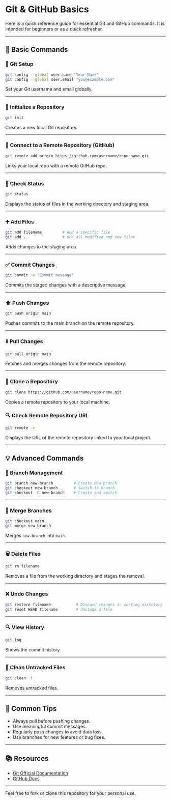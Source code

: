 # Git & GitHub Basics

Here is a quick reference guide for essential Git and GitHub commands. It is intended for beginners or as a quick refresher.

---

## 📘 Basic Commands

### 📌 Git Setup

```bash
git config --global user.name "Your Name"
git config --global user.email "you@example.com"
```

Set your Git username and email globally.

---

### 📁 Initialize a Repository

```bash
git init
```

Creates a new local Git repository.

---

### 🔗 Connect to a Remote Repository (GitHub)

```bash
git remote add origin https://github.com/username/repo-name.git
```

Links your local repo with a remote GitHub repo.

---

### 📄 Check Status

```bash
git status
```

Displays the status of files in the working directory and staging area.

---

### ➕ Add Files

```bash
git add filename         # Add a specific file
git add .                # Add all modified and new files
```

Adds changes to the staging area.

---

### ✅ Commit Changes

```bash
git commit -m "Commit message"
```

Commits the staged changes with a descriptive message.

---

### ⬆️ Push Changes

```bash
git push origin main
```

Pushes commits to the main branch on the remote repository.

---

### ⬇️ Pull Changes

```bash
git pull origin main
```

Fetches and merges changes from the remote repository.

---

### 📎 Clone a Repository

```bash
git clone https://github.com/username/repo-name.git
```

Copies a remote repository to your local machine.

### 🔍 Check Remote Repository URL

```bash
git remote -v
```

Displays the URL of the remote repository linked to your local project.

---

## 💡 Advanced Commands

### 🌿 Branch Management

```bash
git branch new-branch         # Create new branch
git checkout new-branch       # Switch to branch
git checkout -b new-branch    # Create and switch
```

---

### 🔄 Merge Branches

```bash
git checkout main
git merge new-branch
```

Merges `new-branch` into `main`.

---

### 🗑️ Delete Files

```bash
git rm filename
```

Removes a file from the working directory and stages the removal.

---

### ❌ Undo Changes

```bash
git restore filename           # Discard changes in working directory
git reset HEAD filename        # Unstage a file
```

---

### 🔍 View History

```bash
git log
```

Shows the commit history.

---

### 🧹 Clean Untracked Files

```bash
git clean -f
```

Removes untracked files.

---

## 🔁 Common Tips

* Always pull before pushing changes.
* Use meaningful commit messages.
* Regularly push changes to avoid data loss.
* Use branches for new features or bug fixes.

---

## 📚 Resources

* [Git Official Documentation](https://git-scm.com/doc)
* [GitHub Docs](https://docs.github.com/)

---

Feel free to fork or clone this repository for your personal use.

